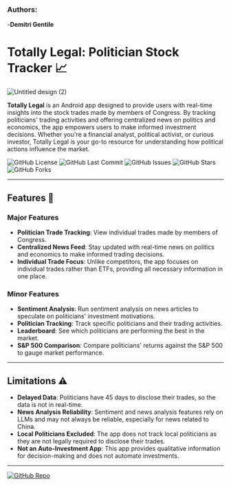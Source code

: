 ### Authors:
-**Demitri Gentile**

# Totally Legal: Politician Stock Tracker 📈 

![Untitled design (2)](https://github.com/user-attachments/assets/2fc6e505-a41a-4bff-a425-e7ab67b7593c)

**Totally Legal** is an Android app designed to provide users with real-time insights into the stock trades made by members of Congress. By tracking politicians' trading activities and offering centralized news on politics and economics, the app empowers users to make informed investment decisions. Whether you're a financial analyst, political activist, or curious investor, Totally Legal is your go-to resource for understanding how political actions influence the market.

![GitHub License](https://img.shields.io/github/license/s5y-ux/TotallyLegal?style=flat-square)
![GitHub Last Commit](https://img.shields.io/github/last-commit/s5y-ux/TotallyLegal?style=flat-square)
![GitHub Issues](https://img.shields.io/github/issues/s5y-ux/TotallyLegal?style=flat-square)
![GitHub Stars](https://img.shields.io/github/stars/s5y-ux/TotallyLegal?style=flat-square)
![GitHub Forks](https://img.shields.io/github/forks/s5y-ux/TotallyLegal?style=flat-square)


---

## Features 🚀

### Major Features
- **Politician Trade Tracking**: View individual trades made by members of Congress.
- **Centralized News Feed**: Stay updated with real-time news on politics and economics to make informed trading decisions.
- **Individual Trade Focus**: Unlike competitors, the app focuses on individual trades rather than ETFs, providing all necessary information in one place.

### Minor Features
- **Sentiment Analysis**: Run sentiment analysis on news articles to speculate on politicians' investment motivations.
- **Politician Tracking**: Track specific politicians and their trading activities.
- **Leaderboard**: See which politicians are performing the best in the market.
- **S&P 500 Comparison**: Compare politicians' returns against the S&P 500 to gauge market performance.

---

## Limitations ⚠️
- **Delayed Data**: Politicians have 45 days to disclose their trades, so the data is not in real-time.
- **News Analysis Reliability**: Sentiment and news analysis features rely on LLMs and may not always be reliable, especially for news related to China.
- **Local Politicians Excluded**: The app does not track local politicians as they are not legally required to disclose their trades.
- **Not an Auto-Investment App**: This app provides qualitative information for decision-making and does not automate investments.

---

[![GitHub Repo](https://img.shields.io/badge/GitHub-TotallyLegal-blue?style=flat-square&logo=github)](https://github.com/s5y-ux/TotallyLegal)
